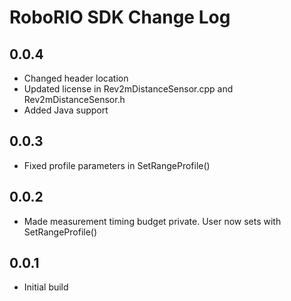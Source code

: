 # RoboRIO SDK Change Log

## 0.0.4
- Changed header location
- Updated license in Rev2mDistanceSensor.cpp and Rev2mDistanceSensor.h
- Added Java support

## 0.0.3
- Fixed profile parameters in SetRangeProfile()

## 0.0.2
- Made measurement timing budget private. User now sets with SetRangeProfile()

## 0.0.1
- Initial build
